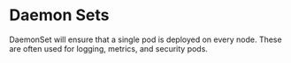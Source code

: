 # Daemon Sets

DaemonSet will ensure that a single pod is deployed on every node. These are often used for logging, metrics, and security pods.

<figure><img src="../../../../../.gitbook/assets/DaemonSet.png" alt=""><figcaption></figcaption></figure>
